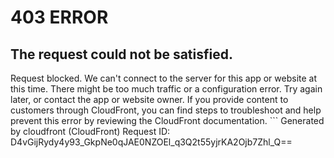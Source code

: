 # 403 ERROR

## The request could not be satisfied.

Request blocked. We can't connect to the server for this app or website at this time. There might be too much traffic or a configuration error. Try again later, or contact the app or website owner. If you provide content to customers through CloudFront, you can find steps to troubleshoot and help prevent this error by reviewing the CloudFront documentation. ```
Generated by cloudfront (CloudFront)
Request ID: D4vGijRydy4y93_GkpNe0qJAE0NZOEl_q3Q2t55yjrKA2Ojb7Zhl_Q==

```

